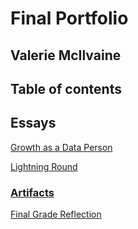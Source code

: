 # Final Portfolio
## Valerie McIlvaine
## Table of contents


## Essays

[Growth as a Data Person](https://github.com/mcilvaiv/Midterm-Portfolio/blob/main/GrowthAsADataPerson.md)

[Lightning Round](https://github.com/mcilvaiv/Midterm-Portfolio/blob/main/LightningRound.md)

### [Artifacts](https://github.com/mcilvaiv/Midterm-Portfolio/blob/main/Artifacts.md)

[Final Grade Reflection](https://github.com/mcilvaiv/Midterm-Portfolio/blob/main/FinalGradeReflection.md)
